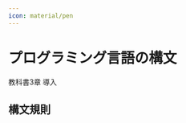 ```yaml
---
icon: material/pen
---
```

<!--
hi-lock: (("^!!!.*" (0 "hi-red-b" t)))
hi-lock: (("^\\?\\?\\?.*" (0 "hi-red-b" t)))
hi-lock: end
-->


# プログラミング言語の構文
<span class="md-tag">教科書3章</span> <span class="md-tag">導入</span>

## 構文規則
